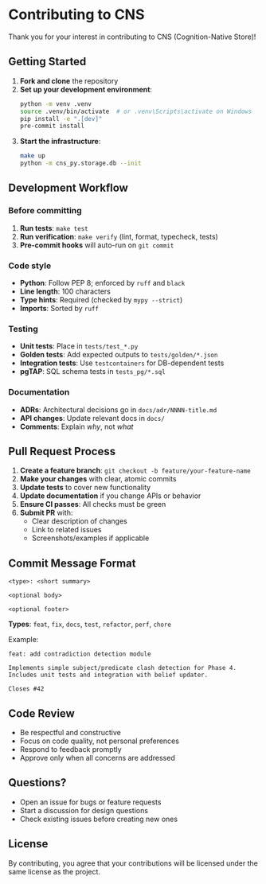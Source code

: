 # Contributing to CNS

Thank you for your interest in contributing to CNS (Cognition-Native Store)!

## Getting Started

1. **Fork and clone** the repository
2. **Set up your development environment**:
   ```bash
   python -m venv .venv
   source .venv/bin/activate  # or .venv\Scripts\activate on Windows
   pip install -e ".[dev]"
   pre-commit install
   ```
3. **Start the infrastructure**:
   ```bash
   make up
   python -m cns_py.storage.db --init
   ```

## Development Workflow

### Before committing

1. **Run tests**: `make test`
2. **Run verification**: `make verify` (lint, format, typecheck, tests)
3. **Pre-commit hooks** will auto-run on `git commit`

### Code style

- **Python**: Follow PEP 8; enforced by `ruff` and `black`
- **Line length**: 100 characters
- **Type hints**: Required (checked by `mypy --strict`)
- **Imports**: Sorted by `ruff`

### Testing

- **Unit tests**: Place in `tests/test_*.py`
- **Golden tests**: Add expected outputs to `tests/golden/*.json`
- **Integration tests**: Use `testcontainers` for DB-dependent tests
- **pgTAP**: SQL schema tests in `tests_pg/*.sql`

### Documentation

- **ADRs**: Architectural decisions go in `docs/adr/NNNN-title.md`
- **API changes**: Update relevant docs in `docs/`
- **Comments**: Explain *why*, not *what*

## Pull Request Process

1. **Create a feature branch**: `git checkout -b feature/your-feature-name`
2. **Make your changes** with clear, atomic commits
3. **Update tests** to cover new functionality
4. **Update documentation** if you change APIs or behavior
5. **Ensure CI passes**: All checks must be green
6. **Submit PR** with:
   - Clear description of changes
   - Link to related issues
   - Screenshots/examples if applicable

## Commit Message Format

```
<type>: <short summary>

<optional body>

<optional footer>
```

**Types**: `feat`, `fix`, `docs`, `test`, `refactor`, `perf`, `chore`

Example:
```
feat: add contradiction detection module

Implements simple subject/predicate clash detection for Phase 4.
Includes unit tests and integration with belief updater.

Closes #42
```

## Code Review

- Be respectful and constructive
- Focus on code quality, not personal preferences
- Respond to feedback promptly
- Approve only when all concerns are addressed

## Questions?

- Open an issue for bugs or feature requests
- Start a discussion for design questions
- Check existing issues before creating new ones

## License

By contributing, you agree that your contributions will be licensed under the same license as the project.
